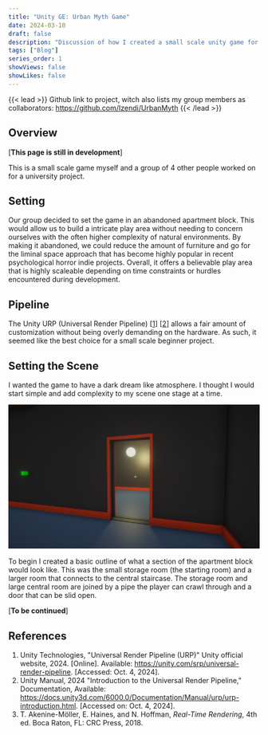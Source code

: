 ```yaml
---
title: "Unity GE: Urban Myth Game"
date: 2024-03-10
draft: false
description: "Discussion of how I created a small scale unity game for my Game Dev university project"
tags: ["Blog"]
series_order: 1
showViews: false
showLikes: false
---
```


{{< lead >}}
Github link to project, witch also lists my group members as collaborators: https://github.com/Izendi/UrbanMyth
{{< /lead >}}


## Overview
[**This page is still in development**]

This is a small scale game myself and a group of 4 other people worked on for a university project.

## Setting
Our group decided to set the game in an abandoned apartment block. This would allow us to build a intricate play area without needing to concern ourselves with the often higher complexity of natural environments.
By making it abandoned, we could reduce the amount of furniture and go for the liminal space approach that has become highly popular in recent psychological horror indie projects.
Overall, it offers a believable play area that is highly scaleable depending on time constraints or hurdles encountered during development.

## Pipeline
The Unity URP (Universal Render Pipeline) [<a href="#ref1">1</a>\] [<a href="#ref2">2</a>\] allows a fair amount of customization without being overly demanding on the hardware.
As such, it seemed like the best choice for a small scale beginner project.

## Setting the Scene
I wanted the game to have a dark dream like atmosphere.
I thought I would start simple and add complexity to my scene one stage at a time.

![mood screenshot](sample.png)

To begin I created a basic outline of what a section of the apartment block would look like.
This was the small storage room (the starting room) and a larger room that connects to the central staircase. The storage room and large central room are joined by a pipe the player can crawl through and a door that can be slid open.

[**To be continued**]


## References
1. <a id="ref1"> Unity Technologies, "Universal Render Pipeline (URP)" Unity official website, 2024. [Online]. Available: https://unity.com/srp/universal-render-pipeline. [Accessed: Oct. 4, 2024].</a>
2. <a id="ref2"> Unity Manual, 2024 "Introduction to the Universal Render Pipeline," Documentation, Available: <https://docs.unity3d.com/6000.0/Documentation/Manual/urp/urp-introduction.html>. [Accessed on: Oct. 4, 2024].</a>
3. <a id="ref3">T. Akenine-Möller, E. Haines, and N. Hoffman, *Real-Time Rendering*, 4th ed. Boca Raton, FL: CRC Press, 2018.</a>







